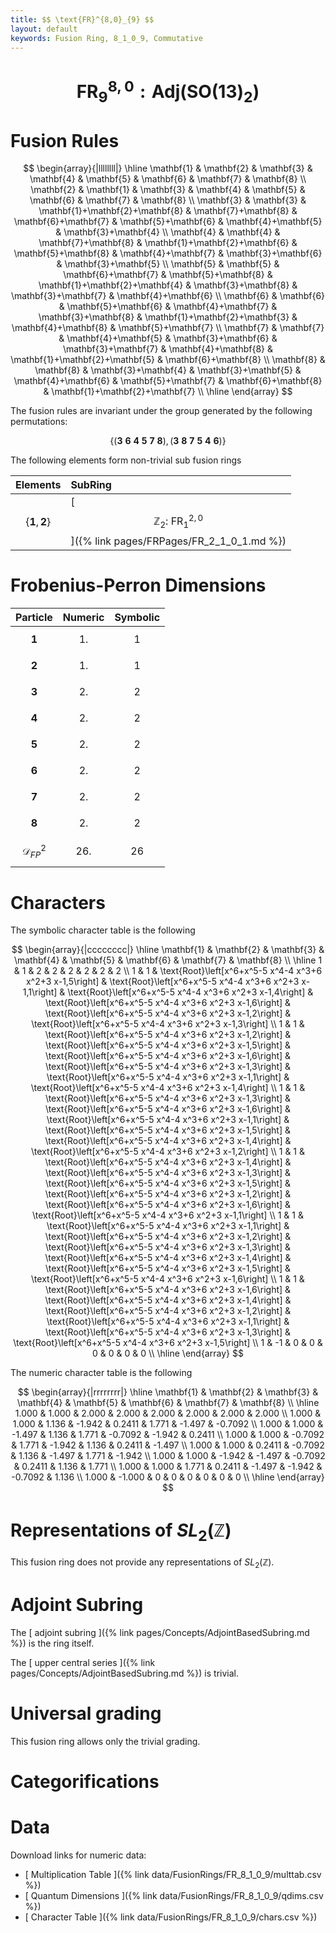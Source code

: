 ```yaml
---
title: $$ \text{FR}^{8,0}_{9} $$
layout: default
keywords: Fusion Ring, 8_1_0_9, Commutative
---
```

# $$ \text{FR}^{8,0}_{9}: \mathrm{Adj}(\mathrm{SO}(13)_2) $$


# Fusion Rules

$$
\begin{array}{|llllllll|}
\hline
 \mathbf{1} & \mathbf{2} & \mathbf{3} & \mathbf{4} & \mathbf{5} & \mathbf{6} & \mathbf{7} & \mathbf{8} \\
 \mathbf{2} & \mathbf{1} & \mathbf{3} & \mathbf{4} & \mathbf{5} & \mathbf{6} & \mathbf{7} & \mathbf{8} \\
 \mathbf{3} & \mathbf{3} & \mathbf{1}+\mathbf{2}+\mathbf{8} & \mathbf{7}+\mathbf{8} & \mathbf{6}+\mathbf{7} & \mathbf{5}+\mathbf{6} & \mathbf{4}+\mathbf{5} & \mathbf{3}+\mathbf{4} \\
 \mathbf{4} & \mathbf{4} & \mathbf{7}+\mathbf{8} & \mathbf{1}+\mathbf{2}+\mathbf{6} & \mathbf{5}+\mathbf{8} & \mathbf{4}+\mathbf{7} & \mathbf{3}+\mathbf{6} & \mathbf{3}+\mathbf{5} \\
 \mathbf{5} & \mathbf{5} & \mathbf{6}+\mathbf{7} & \mathbf{5}+\mathbf{8} & \mathbf{1}+\mathbf{2}+\mathbf{4} & \mathbf{3}+\mathbf{8} & \mathbf{3}+\mathbf{7} & \mathbf{4}+\mathbf{6} \\
 \mathbf{6} & \mathbf{6} & \mathbf{5}+\mathbf{6} & \mathbf{4}+\mathbf{7} & \mathbf{3}+\mathbf{8} & \mathbf{1}+\mathbf{2}+\mathbf{3} & \mathbf{4}+\mathbf{8} & \mathbf{5}+\mathbf{7} \\
 \mathbf{7} & \mathbf{7} & \mathbf{4}+\mathbf{5} & \mathbf{3}+\mathbf{6} & \mathbf{3}+\mathbf{7} & \mathbf{4}+\mathbf{8} & \mathbf{1}+\mathbf{2}+\mathbf{5} & \mathbf{6}+\mathbf{8} \\
 \mathbf{8} & \mathbf{8} & \mathbf{3}+\mathbf{4} & \mathbf{3}+\mathbf{5} & \mathbf{4}+\mathbf{6} & \mathbf{5}+\mathbf{7} & \mathbf{6}+\mathbf{8} & \mathbf{1}+\mathbf{2}+\mathbf{7} \\
\hline
\end{array}
$$


The fusion rules are invariant under the group generated by the following permutations:

$$ \{(\mathbf{3} \  \mathbf{6} \  \mathbf{4} \  \mathbf{5} \  \mathbf{7} \  \mathbf{8}), (\mathbf{3} \  \mathbf{8} \  \mathbf{7} \  \mathbf{5} \  \mathbf{4} \  \mathbf{6})\} $$


The following elements form non-trivial sub fusion rings

| Elements | SubRing |
| :------ | :------ |
| $$ \{\mathbf{1},\mathbf{2}\} $$ | [ $$ \mathbb{Z}_2:\ \text{FR}^{2,0}_{1} $$ ]({% link pages/FRPages/FR_2_1_0_1.md %}) |

# Frobenius-Perron Dimensions

| Particle | Numeric | Symbolic |
| :------ | :------ | :------ |
| $$ \mathbf{1} $$ | $$ 1. $$ | $$ 1 $$ |
| $$ \mathbf{2} $$ | $$ 1. $$ | $$ 1 $$ |
| $$ \mathbf{3} $$ | $$ 2. $$ | $$ 2 $$ |
| $$ \mathbf{4} $$ | $$ 2. $$ | $$ 2 $$ |
| $$ \mathbf{5} $$ | $$ 2. $$ | $$ 2 $$ |
| $$ \mathbf{6} $$ | $$ 2. $$ | $$ 2 $$ |
| $$ \mathbf{7} $$ | $$ 2. $$ | $$ 2 $$ |
| $$ \mathbf{8} $$ | $$ 2. $$ | $$ 2 $$ |
| $$ \mathcal{D}_{FP}^2 $$ | $$ 26. $$ | $$ 26 $$ |

# Characters

The symbolic character table is the following

$$
\begin{array}{|cccccccc|}
\hline
 \mathbf{1} & \mathbf{2} & \mathbf{3} & \mathbf{4} & \mathbf{5} & \mathbf{6} & \mathbf{7} & \mathbf{8} \\
\hline
 1 & 1 & 2 & 2 & 2 & 2 & 2 & 2 \\
 1 & 1 & \text{Root}\left[x^6+x^5-5 x^4-4 x^3+6 x^2+3 x-1,5\right] & \text{Root}\left[x^6+x^5-5 x^4-4 x^3+6 x^2+3 x-1,1\right] & \text{Root}\left[x^6+x^5-5 x^4-4 x^3+6 x^2+3 x-1,4\right] & \text{Root}\left[x^6+x^5-5 x^4-4 x^3+6 x^2+3 x-1,6\right] & \text{Root}\left[x^6+x^5-5 x^4-4 x^3+6 x^2+3 x-1,2\right] & \text{Root}\left[x^6+x^5-5 x^4-4 x^3+6 x^2+3 x-1,3\right] \\
 1 & 1 & \text{Root}\left[x^6+x^5-5 x^4-4 x^3+6 x^2+3 x-1,2\right] & \text{Root}\left[x^6+x^5-5 x^4-4 x^3+6 x^2+3 x-1,5\right] & \text{Root}\left[x^6+x^5-5 x^4-4 x^3+6 x^2+3 x-1,6\right] & \text{Root}\left[x^6+x^5-5 x^4-4 x^3+6 x^2+3 x-1,3\right] & \text{Root}\left[x^6+x^5-5 x^4-4 x^3+6 x^2+3 x-1,1\right] & \text{Root}\left[x^6+x^5-5 x^4-4 x^3+6 x^2+3 x-1,4\right] \\
 1 & 1 & \text{Root}\left[x^6+x^5-5 x^4-4 x^3+6 x^2+3 x-1,3\right] & \text{Root}\left[x^6+x^5-5 x^4-4 x^3+6 x^2+3 x-1,6\right] & \text{Root}\left[x^6+x^5-5 x^4-4 x^3+6 x^2+3 x-1,1\right] & \text{Root}\left[x^6+x^5-5 x^4-4 x^3+6 x^2+3 x-1,5\right] & \text{Root}\left[x^6+x^5-5 x^4-4 x^3+6 x^2+3 x-1,4\right] & \text{Root}\left[x^6+x^5-5 x^4-4 x^3+6 x^2+3 x-1,2\right] \\
 1 & 1 & \text{Root}\left[x^6+x^5-5 x^4-4 x^3+6 x^2+3 x-1,4\right] & \text{Root}\left[x^6+x^5-5 x^4-4 x^3+6 x^2+3 x-1,3\right] & \text{Root}\left[x^6+x^5-5 x^4-4 x^3+6 x^2+3 x-1,5\right] & \text{Root}\left[x^6+x^5-5 x^4-4 x^3+6 x^2+3 x-1,2\right] & \text{Root}\left[x^6+x^5-5 x^4-4 x^3+6 x^2+3 x-1,6\right] & \text{Root}\left[x^6+x^5-5 x^4-4 x^3+6 x^2+3 x-1,1\right] \\
 1 & 1 & \text{Root}\left[x^6+x^5-5 x^4-4 x^3+6 x^2+3 x-1,1\right] & \text{Root}\left[x^6+x^5-5 x^4-4 x^3+6 x^2+3 x-1,2\right] & \text{Root}\left[x^6+x^5-5 x^4-4 x^3+6 x^2+3 x-1,3\right] & \text{Root}\left[x^6+x^5-5 x^4-4 x^3+6 x^2+3 x-1,4\right] & \text{Root}\left[x^6+x^5-5 x^4-4 x^3+6 x^2+3 x-1,5\right] & \text{Root}\left[x^6+x^5-5 x^4-4 x^3+6 x^2+3 x-1,6\right] \\
 1 & 1 & \text{Root}\left[x^6+x^5-5 x^4-4 x^3+6 x^2+3 x-1,6\right] & \text{Root}\left[x^6+x^5-5 x^4-4 x^3+6 x^2+3 x-1,4\right] & \text{Root}\left[x^6+x^5-5 x^4-4 x^3+6 x^2+3 x-1,2\right] & \text{Root}\left[x^6+x^5-5 x^4-4 x^3+6 x^2+3 x-1,1\right] & \text{Root}\left[x^6+x^5-5 x^4-4 x^3+6 x^2+3 x-1,3\right] & \text{Root}\left[x^6+x^5-5 x^4-4 x^3+6 x^2+3 x-1,5\right] \\
 1 & -1 & 0 & 0 & 0 & 0 & 0 & 0 \\
\hline
\end{array}
$$

The numeric character table is the following

$$
\begin{array}{|rrrrrrrr|}
\hline
 \mathbf{1} & \mathbf{2} & \mathbf{3} & \mathbf{4} & \mathbf{5} & \mathbf{6} & \mathbf{7} & \mathbf{8} \\
\hline
 1.000 & 1.000 & 2.000 & 2.000 & 2.000 & 2.000 & 2.000 & 2.000 \\
 1.000 & 1.000 & 1.136 & -1.942 & 0.2411 & 1.771 & -1.497 & -0.7092 \\
 1.000 & 1.000 & -1.497 & 1.136 & 1.771 & -0.7092 & -1.942 & 0.2411 \\
 1.000 & 1.000 & -0.7092 & 1.771 & -1.942 & 1.136 & 0.2411 & -1.497 \\
 1.000 & 1.000 & 0.2411 & -0.7092 & 1.136 & -1.497 & 1.771 & -1.942 \\
 1.000 & 1.000 & -1.942 & -1.497 & -0.7092 & 0.2411 & 1.136 & 1.771 \\
 1.000 & 1.000 & 1.771 & 0.2411 & -1.497 & -1.942 & -0.7092 & 1.136 \\
 1.000 & -1.000 & 0 & 0 & 0 & 0 & 0 & 0 \\
\hline
\end{array}
$$

# Representations of $SL_2(\mathbb{Z})$

This fusion ring does not provide any representations of $SL_2(\mathbb{Z}).$

# Adjoint Subring

The [ adjoint subring ]({% link pages/Concepts/AdjointBasedSubring.md %}) is the ring itself.

The [ upper central series ]({% link pages/Concepts/AdjointBasedSubring.md %}) is trivial.

# Universal grading

This fusion ring allows only the trivial grading.

# Categorifications



# Data

Download links for numeric data:

* [ Multiplication Table ]({% link data/FusionRings/FR_8_1_0_9/multtab.csv %})
* [ Quantum Dimensions ]({% link data/FusionRings/FR_8_1_0_9/qdims.csv %})
* [ Character Table ]({% link data/FusionRings/FR_8_1_0_9/chars.csv %})
